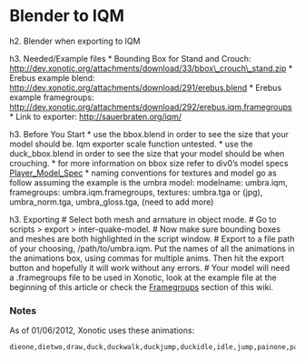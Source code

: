 Blender to IQM
==============

h2. Blender when exporting to IQM

h3. Needed/Example files
 \* Bounding Box for Stand and Crouch: http://dev.xonotic.org/attachments/download/33/bbox\_crouch\_stand.zip
 \* Erebus example blend: http://dev.xonotic.org/attachments/download/291/erebus.blend
 \* Erebus example framegroups: http://dev.xonotic.org/attachments/download/292/erebus.iqm.framegroups
 \* Link to exporter: http://sauerbraten.org/iqm/

h3. Before You Start
 \* use the bbox.blend in order to see the size that your model should be. Iqm exporter scale function untested.
 \* use the duck\_bbox.blend in order to see the size that your model should be when crouching.
 \* for more information on bbox size refer to div0’s model specs [Player\_Model\_Spec](Player_Model_Spec)
 \* naming conventions for textures and model go as follow assuming the example is the umbra model: modelname: umbra.iqm, framegroups: umbra.iqm.framegroups, textures: umbra.tga or (jpg), umbra\_norm.tga, umbra\_gloss.tga, (need to add more)

h3. Exporting
 \# Select both mesh and armature in object mode.
 \# Go to scripts \> export \> inter-quake-model.
 \# Now make sure bounding boxes and meshes are both highlighted in the script window.
 \# Export to a file path of your choosing, /path/to/umbra.iqm. Put the names of all the animations in the animations box, using commas for multiple anims. Then hit the export button and hopefully it will work without any errors.
 \# Your model will need a .framegroups file to be used in Xonotic, look at the example file at the beginning of this article or check the [Framegroups](Framegroups) section of this wiki.

### Notes

As of 01/06/2012, Xonotic uses these animations:

    dieone,dietwo,draw,duck,duckwalk,duckjump,duckidle,idle,jump,painone,paintwo,shoot,taunt,run,runbackwards,strafeleft,straferight,deadone,deadtwo,forwardright,forwardleft,backright,backleft,melee,duckwalkbackwards,duckstrafeleft,duckstraferight,duckforwardright,duckwalkforwardleft,duckbackwardright,duckbackwardleft
